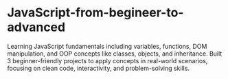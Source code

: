 # JavaScript-from-begineer-to-advanced
Learning JavaScript fundamentals including variables, functions, DOM manipulation, and OOP concepts like classes, objects, and inheritance. Built 3 beginner-friendly projects to apply concepts in real-world scenarios, focusing on clean code, interactivity, and problem-solving skills.
